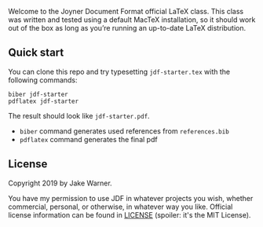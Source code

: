 Welcome to the Joyner Document Format official LaTeX class.
This class was written and tested using a default MacTeX installation,
so it should work out of the box
as long as you’re running an up-to-date LaTeX distribution.

## Quick start

You can clone this repo and try typesetting `jdf-starter.tex`
with the following commands:

    biber jdf-starter
    pdflatex jdf-starter

The result should look like `jdf-starter.pdf`.
* `biber` command generates used references from `references.bib` 
* `pdflatex` command generates the final pdf 

## License

Copyright 2019 by Jake Warner.

You have my permission to use JDF in whatever projects you wish,
whether commercial, personal, or otherwise, in whatever way you like.
Official license information can be found in [LICENSE](LICENSE)
(spoiler: it's the MIT License).
